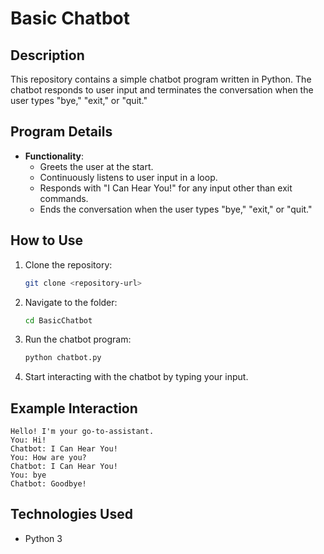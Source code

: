 # Basic Chatbot

## Description
This repository contains a simple chatbot program written in Python. The chatbot responds to user input and terminates the conversation when the user types "bye," "exit," or "quit."

## Program Details
- **Functionality**: 
  - Greets the user at the start.
  - Continuously listens to user input in a loop.
  - Responds with "I Can Hear You!" for any input other than exit commands.
  - Ends the conversation when the user types "bye," "exit," or "quit."

## How to Use
1. Clone the repository:
   ```bash
   git clone <repository-url>
   ```
2. Navigate to the folder:
   ```bash
   cd BasicChatbot
   ```
3. Run the chatbot program:
   ```bash
   python chatbot.py
   ```
4. Start interacting with the chatbot by typing your input.

## Example Interaction
```
Hello! I'm your go-to-assistant.
You: Hi!
Chatbot: I Can Hear You!
You: How are you?
Chatbot: I Can Hear You!
You: bye
Chatbot: Goodbye!
```

## Technologies Used
- Python 3



